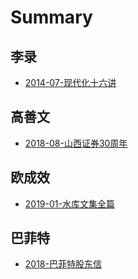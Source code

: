 # Summary

## 李录

* [2014-07-现代化十六讲](./lilu/index.md)

## 高善文

* [2018-08-山西证券30周年](./gaoshanwen/shanxi30.md)

## 欧成效

* [2019-01-水库文集全篇](https://www.lijiaocn.com/shuiku/)

## 巴菲特

* [2018-巴菲特股东信](./bafeite/letters.md)

